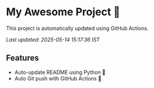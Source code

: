# My Awesome Project 🚀

This project is automatically updated using GitHub Actions.

_Last updated: 2025-05-14 15:17:36 IST_

## Features
- Auto-update README using Python 🐍
- Auto Git push with GitHub Actions 🤖

